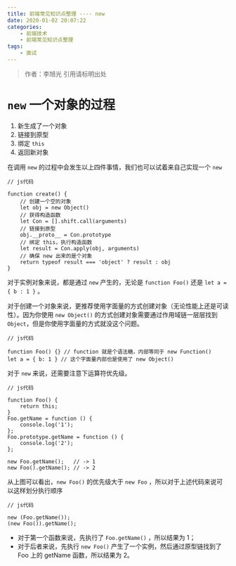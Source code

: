 ```yaml
---
title: 前端常见知识点整理 ---- new
date: 2020-01-02 20:07:22
categories: 
    - 前端技术
    - 前端常见知识点整理
tags: 
    - 面试
---
```

> 作者：李旭光
> 引用请标明出处


# `new` 一个对象的过程
1. 新生成了一个对象
2. 链接到原型
3. 绑定 `this`
4. 返回新对象
   
在调用 `new` 的过程中会发生以上四件事情，我们也可以试着来自己实现一个 `new`

```
// js代码

function create() {
    // 创建一个空的对象
    let obj = new Object()
    // 获得构造函数
    let Con = [].shift.call(arguments)
    // 链接到原型
    obj.__proto__ = Con.prototype
    // 绑定 this，执行构造函数
    let result = Con.apply(obj, arguments)
    // 确保 new 出来的是个对象
    return typeof result === 'object' ? result : obj
}
```

对于实例对象来说，都是通过 `new` 产生的，无论是 `function Foo()` 还是 `let a = { b : 1 }` 。

对于创建一个对象来说，更推荐使用字面量的方式创建对象（无论性能上还是可读性）。因为你使用 `new Object()` 的方式创建对象需要通过作用域链一层层找到 `Object`，但是你使用字面量的方式就没这个问题。
```
// js代码

function Foo() {} // function 就是个语法糖，内部等同于 new Function()
let a = { b: 1 } // 这个字面量内部也是使用了 new Object()
```
对于 `new` 来说，还需要注意下运算符优先级。

```
// js代码

function Foo() {
    return this;
}
Foo.getName = function () {
    console.log('1');
};
Foo.prototype.getName = function () {
    console.log('2');
};

new Foo.getName();   // -> 1
new Foo().getName(); // -> 2
```

从上图可以看出，`new Foo()` 的优先级大于 `new Foo` ，所以对于上述代码来说可以这样划分执行顺序
```
// js代码

new (Foo.getName());
(new Foo()).getName();
```

- 对于第一个函数来说，先执行了 `Foo.getName()` ，所以结果为 1；
- 对于后者来说，先执行 `new Foo()` 产生了一个实例，然后通过原型链找到了 Foo 上的 getName 函数，所以结果为 2。
